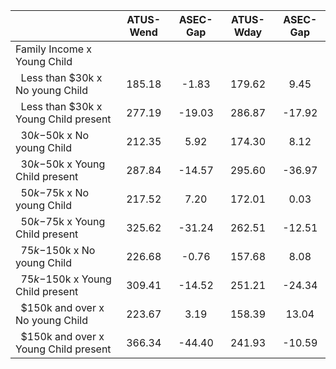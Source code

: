 
|                      |    ATUS-Wend |     ASEC-Gap |    ATUS-Wday |     ASEC-Gap |
| -------------------- | :----------: | :----------: | :----------: | :----------: |
| Family Income x Young Child |              |              |              |              |
| &nbsp;&nbsp;Less than $30k x No young Child |       185.18 |        -1.83 |       179.62 |         9.45 |
| &nbsp;&nbsp;Less than $30k x Young Child present |       277.19 |       -19.03 |       286.87 |       -17.92 |
| &nbsp;&nbsp;$30k-$50k x No young Child |       212.35 |         5.92 |       174.30 |         8.12 |
| &nbsp;&nbsp;$30k-$50k x Young Child present |       287.84 |       -14.57 |       295.60 |       -36.97 |
| &nbsp;&nbsp;$50k-$75k x No young Child |       217.52 |         7.20 |       172.01 |         0.03 |
| &nbsp;&nbsp;$50k-$75k x Young Child present |       325.62 |       -31.24 |       262.51 |       -12.51 |
| &nbsp;&nbsp;$75k-$150k x No young Child |       226.68 |        -0.76 |       157.68 |         8.08 |
| &nbsp;&nbsp;$75k-$150k x Young Child present |       309.41 |       -14.52 |       251.21 |       -24.34 |
| &nbsp;&nbsp;$150k and over x No young Child |       223.67 |         3.19 |       158.39 |        13.04 |
| &nbsp;&nbsp;$150k and over x Young Child present |       366.34 |       -44.40 |       241.93 |       -10.59 |

